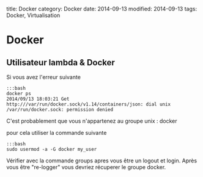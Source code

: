 title: Docker
category: Docker
date: 2014-09-13
modified: 2014-09-13
tags: Docker, Virtualisation


# Docker

## Utilisateur lambda & Docker

Si vous avez l'erreur suivante 

    :::bash
    docker ps
    2014/09/13 18:03:21 Get http:///var/run/docker.sock/v1.14/containers/json: dial unix /var/run/docker.sock: permission denied

C'est probablement que vous n'appartenez au groupe unix : docker

pour cela utiliser la commande suivante 

    :::bash
    sudo usermod -a -G docker my_user

Vérifier avec la commande groups apres vous être un logout et login.
Après vous être "re-logger" vous devriez récuperer le groupe docker.
